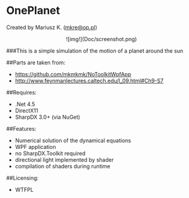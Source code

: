 # OnePlanet

Created by Mariusz K. (mkre@op.pl)

<center>![img!](Doc/screenshot.png)</center>

###This is a simple simulation of the motion of a planet around the sun 

##Parts are taken from: 

- https://github.com/mkmkmk/NoToolkitWpfApp
- http://www.feynmanlectures.caltech.edu/I_09.html#Ch9-S7

    
##Requires:
- .Net 4.5
- DirectX11
- SharpDX 3.0+ (via NuGet)

##Features:
- Numerical solution of the dynamical equations
- WPF application
- no SharpDX.Toolkit required
- directional light implemented by shader
- compilation of shaders during runtime

 



##Licensing:
- WTFPL